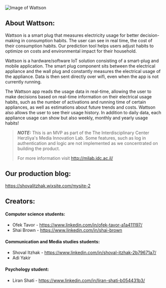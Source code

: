 ![Image of Wattson](https://static.wixstatic.com/media/47ffc3_00b481babaaf41fa91e140839e6d59bb~mv2.png/v1/fill/w_522,h_269,al_c,lg_1,q_90/47ffc3_00b481babaaf41fa91e140839e6d59bb~mv2.webp)

## **About Wattson:**

Wattson is a smart plug that measures electricity usage for better decision-making in consumption habits. The user can see in real time, the cost of their consumption habits. Our prediction tool helps users adjust habits to optimize on costs and environmental impact for their household.  

Wattson is a hardware/software IoT solution consisting of a smart-plug and mobile application. The smart plug component sits between the electrical appliance and the wall plug and constantly measures the electrical usage of the appliance. Data is then sent directly over wifi, even when the app is not currently running.

The Wattson app reads the usage data in real-time, allowing the user to make decisions based on real-time information on their electrical usage habits, such as the number of activations and running time of certain appliances, as well as estimations about future trends and costs. 
Wattson also allows the user to see their usage history. In addition to daily data, each appliance usage can show but also weekly, monthly and yearly usage habits!


> **_NOTE:_**  This is an MVP as part of the The Interdisciplinary Center Herzliya's Media Innovation Lab. Some features, such as log in authentication and logic are not implemented as we concentrated on building the product.
> 
> For more information visit http://milab.idc.ac.il/

## Our production blog:
https://shovalitzhak.wixsite.com/mysite-2


## Creators:
#### Computer science students:
- Ofek Tavor - https://www.linkedin.com/in/ofek-tavor-a1a411197/
- Shai Brown - https://www.linkedin.com/in/shai-brown
#### Communication and Media studies students:
- Shoval Itzhak - https://www.linkedin.com/in/shoval-itzhak-2b79671a7/
- Adi Yakir
#### Psychology student:
- Liran Shati - https://www.linkedin.com/in/liran-shati-b054431b3/
